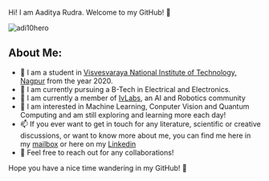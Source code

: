 Hi! I am Aaditya Rudra. Welcome to my GitHub! :wave:
<p align="left"> <img   src="https://komarev.com/ghpvc/?username=AadityaR04&color=ff69b4&&style=plastic" alt="adi10hero" /> </p>

## About Me:

* 🔭 I am a student in [Visvesvaraya National Institute of Technology, Nagpur](https://vnit.ac.in/) from the year 2020.
* 📖 I am currently pursuing a B-Tech in Electrical and Electronics.
* 🤖 I am currently a member of [IvLabs](https://www.ivlabs.in/), an AI and Robotics community
* 🌱 I am interested in Machine Learning, Conputer Vision and Quantum Computing and am still exploring and learning more each day!
* 📫 If you ever want to get in touch for any literature, scientific or creative discussions, or want to know more about me, you can find me here in my [mailbox](mailto:adityarudra02@gmail.com) or here on my [Linkedin](linkedin.com/in/aaditya-rudra-a2726321b)
* 🤗 Feel free to reach out for any collaborations!

Hope you have a nice time wandering in my GitHub! 🙌

<!---
AadityaR04/AadityaR04 is a ✨ special ✨ repository because its `README.md` (this file) appears on your GitHub profile.
You can click the Preview link to take a look at your changes.

- 👋 Hi, I’m @AadityaR04
- 👀 I’m interested in ...
- 🌱 I’m currently learning ...
- 💞️ I’m looking to collaborate on ...
- 📫 How to reach me ...

--->
